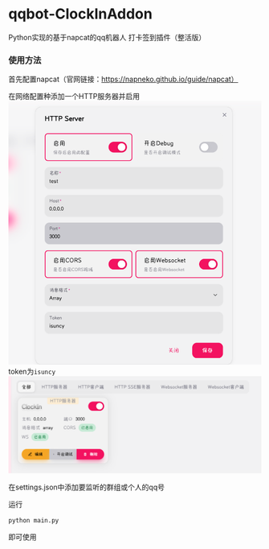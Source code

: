 # qqbot-ClockInAddon
Python实现的基于napcat的qq机器人 打卡签到插件（整活版）
### 使用方法
首先配置napcat（官网链接：https://napneko.github.io/guide/napcat）

在网络配置种添加一个HTTP服务器并启用
![alt text](doc/image-1.png)
token为`isuncy`
![alt text](doc/image.png)

在settings.json中添加要监听的群组或个人的qq号

运行
```python
python main.py
``` 
即可使用
